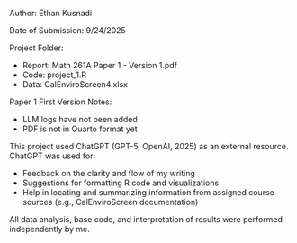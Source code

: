 Author: Ethan Kusnadi

Date of Submission: 9/24/2025

Project Folder:
  - Report: Math 261A Paper 1 - Version 1.pdf
  - Code: project_1.R
  - Data: CalEnviroScreen4.xlsx

Paper 1 First Version Notes: 
  - LLM logs have not been added
  - PDF is not in Quarto format yet

This project used ChatGPT (GPT-5, OpenAI, 2025) as an external resource. ChatGPT was used for:
- Feedback on the clarity and flow of my writing
- Suggestions for formatting R code and visualizations
- Help in locating and summarizing information from assigned course sources (e.g., CalEnviroScreen documentation)

All data analysis, base code, and interpretation of results were performed independently by me.

